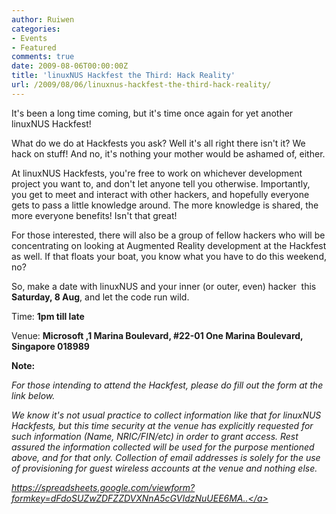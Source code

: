 ```yaml
---
author: Ruiwen
categories:
- Events
- Featured
comments: true
date: 2009-08-06T00:00:00Z
title: 'linuxNUS Hackfest the Third: Hack Reality'
url: /2009/08/06/linuxnus-hackfest-the-third-hack-reality/
---
```


It's been a long time coming, but it's time once again for yet another linuxNUS Hackfest!

What do we do at Hackfests you ask? Well it's all right there isn't it? We hack on stuff! And no, it's nothing your mother would be ashamed of, either.

At linuxNUS Hackfests, you're free to work on whichever development project you want to, and don't let anyone tell you otherwise. Importantly, you get to meet and interact with other hackers, and hopefully everyone gets to pass a little knowledge around. The more knowledge is shared, the more everyone benefits! Isn't that great!

For those interested, there will also be a group of fellow hackers who will be concentrating on looking at Augmented Reality development at the Hackfest as well. If that floats your boat, you know what you have to do this weekend, no?

So, make a date with linuxNUS and your inner (or outer, even) hacker  this <strong>Saturday, 8 Aug</strong>, and let the code run wild.

Time: <strong>1pm till late</strong>

Venue: <strong>Microsoft ,</strong><span><strong>1 Marina Boulevard, #22-01 One Marina Boulevard, Singapore 018989</strong></span>

<span><strong>Note:</strong></span>

<em>For those intending to attend the Hackfest, please do fill out the form at the link below.</em>

<em>We know it's not usual practice to collect information like that for linuxNUS Hackfests, but this time security at the venue has explicitly requested for such information (Name, NRIC/FIN/etc) in order to grant access. Rest assured the information collected will be used for the purpose mentioned above, and for that only. Collection of email addresses is solely for the use of provisioning for guest wireless accounts at the venue and nothing else.</em>

<em><a href="https://spreadsheets.google.com/viewform?formkey=dFdoSUZwZDFZZDVXNnA5cGVIdzNuUEE6MA..">https://spreadsheets.google.com/viewform?formkey=dFdoSUZwZDFZZDVXNnA5cGVIdzNuUEE6MA..</a></em>

